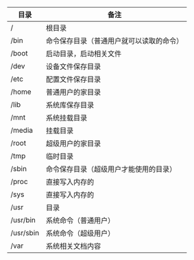 | 目录      | 备注                                     |
| --------- | ---------------------------------------- |
| /         | 根目录                                   |
| /bin      | 命令保存目录（普通用户就可以读取的命令） |
| /boot     | 启动目录，启动相关文件                   |
| /dev      | 设备文件保存目录                         |
| /etc      | 配置文件保存目录                         |
| /home     | 普通用户的家目录                         |
| /lib      | 系统库保存目录                           |
| /mnt      | 系统挂载目录                             |
| /media    | 挂载目录                                 |
| /root     | 超级用户的家目录                         |
| /tmp      | 临时目录                                 |
| /sbin     | 命令保存目录（超级用户才能使用的目录）   |
| /proc     | 直接写入内存的                           |
| /sys      | 直接写入内存的                           |
| /usr      | 目录                                     |
| /usr/bin  | 系统命令（普通用户）                     |
| /usr/sbin | 系统命令（超级用户）                     |
| /var      | 系统相关文档内容                         |
